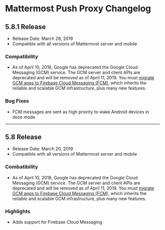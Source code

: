 # Mattermost Push Proxy Changelog


## 5.8.1 Release
- Release Date: March 28, 2019
- Compatible with all versions of Mattermost server and mobile

### Compatibility
 - As of April 10, 2018, Google has deprecated the Google Cloud Messaging (GCM) service. The GCM server and client APIs are deprecated and will be removed as of April 11, 2019. You must [migrate GCM apps to Firebase Cloud Messaging (FCM)](https://developers.mattermost.com/contribute/mobile/push-notifications/migrate-gcm-fcm/), which inherits the reliable and scalable GCM infrastructure, plus many new features.
 
### Bug Fixes
 - FCM messages are sent as high priority to wake Android devices in doze mode

________________

## 5.8 Release
- Release Date: March 20, 2019
- Compatible with all versions of Mattermost server and mobile

### Combatibility
 - As of April 10, 2018, Google has deprecated the Google Cloud Messaging (GCM) service. The GCM server and client APIs are deprecated and will be removed as of April 11, 2019. You must [migrate GCM apps to Firebase Cloud Messaging (FCM)](https://developers.mattermost.com/contribute/mobile/push-notifications/migrate-gcm-fcm/), which inherits the reliable and scalable GCM infrastructure, plus many new features.
 
### Highlights
 - Adds support for Firebase Cloud Messaging

